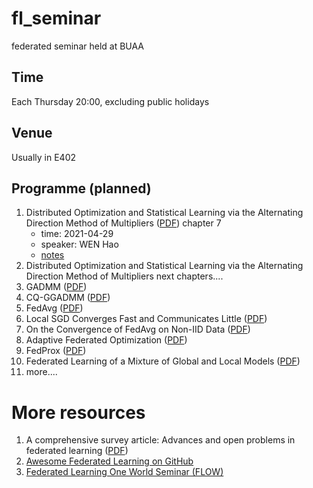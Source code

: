 # fl_seminar
federated seminar held at BUAA


## Time
Each Thursday 20:00, excluding public holidays

## Venue
Usually in E402

## Programme (planned)
1. Distributed Optimization and Statistical Learning via the Alternating Direction Method of Multipliers ([PDF](https://web.stanford.edu/~boyd/papers/pdf/admm_distr_stats.pdf)) chapter 7
    * time: 2021-04-29
    * speaker: WEN Hao
    * [notes](notes/talk1-boyd-chap7.tex)
2. Distributed Optimization and Statistical Learning via the Alternating Direction Method of Multipliers next chapters....
3. GADMM ([PDF](https://arxiv.org/abs/1909.00047))
4. CQ-GGADMM ([PDF](https://arxiv.org/abs/2009.06459))
5. FedAvg ([PDF](https://arxiv.org/abs/1602.05629))
6. Local SGD Converges Fast and Communicates Little ([PDF](https://arxiv.org/abs/1805.09767))
7. On the Convergence of FedAvg on Non-IID Data ([PDF](https://arxiv.org/abs/1907.02189))
8. Adaptive Federated Optimization ([PDF](https://arxiv.org/abs/2003.00295))
9. FedProx ([PDF](https://arxiv.org/abs/1812.06127))
10. Federated Learning of a Mixture of Global and Local Models ([PDF](https://arxiv.org/abs/2002.05516))
11. more....

# More resources
1. A comprehensive survey article: Advances and open problems in federated learning ([PDF](https://arxiv.org/abs/1912.04977))
2. [Awesome Federated Learning on GitHub](https://github.com/chaoyanghe/Awesome-Federated-Learning)
3. [Federated Learning One World Seminar (FLOW)](https://sites.google.com/view/one-world-seminar-series-flow/home)
